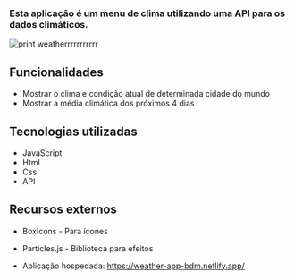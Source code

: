 
### Esta aplicação é um menu de clima utilizando uma API para os dados climáticos.

![print weatherrrrrrrrrrr](https://github.com/bernardo-dmartins/Neww-weather-app/assets/122489427/f25f8b77-3234-48d6-9a7b-8341de298f7d)

 ## Funcionalidades
 
* Mostrar o clima e condição atual de determinada cidade do mundo
* Mostrar a média climática dos próximos 4 dias 

## Tecnologias utilizadas

* JavaScript
* Html
* Css
* API

## Recursos externos

* BoxIcons - Para ícones
* Particles.js - Biblioteca para efeitos


* Aplicação hospedada: https://weather-app-bdm.netlify.app/




